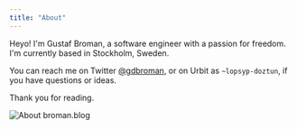 ```yaml
---
title: "About"
---
```


Heyo! I'm Gustaf Broman, a software engineer with a passion for freedom. I'm currently based in Stockholm, Sweden.

You can reach me on Twitter [@gdbroman](https://twitter.com/gdbroman), or on Urbit as `~lopsyp-doztun`, if you have questions or ideas.

Thank you for reading.

<Image src="/images/banner.jpg" alt="About broman.blog" />
